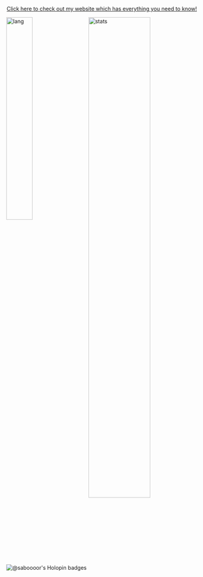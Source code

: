 <p align="center">
  <a href="https://smhsmh.club">Click here to check out my website which has everything you need to know!</a>
</p>

<div>
  <img width="37%" align="left" alt="lang" src="https://github-readme-stats.vercel.app/api/top-langs/?username=saboooor&layout=compact&hide_border=true&langs_count=10&theme=tokyonight&bg_color=00000000&custom_title=Languages" />
  <img width="57%" align="right" alt="stats" src="https://github-readme-stats.vercel.app/api?username=saboooor&show_icons=true&hide_border=true&count_private=true&theme=tokyonight&bg_color=00000000&custom_title=Statistics">
</div>

<div>
  <img align="center" alt="@saboooor's Holopin badges" src="https://holopin.me/saboooor" />
</div>
